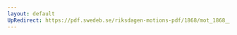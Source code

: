 ```yaml
---
layout: default
UpRedirect: https://pdf.swedeb.se/riksdagen-motions-pdf/1868/mot_1868__ak__00164/mot_1868__ak__00164_001.pdf
---
```

